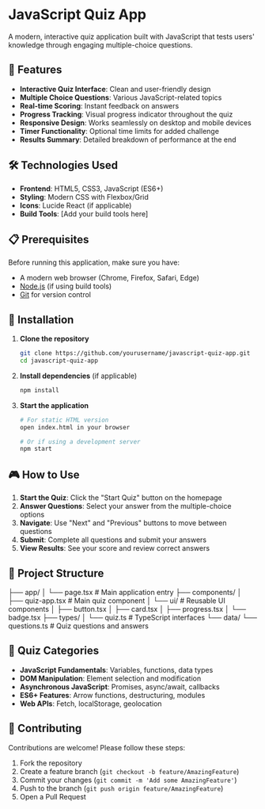 # JavaScript Quiz App

A modern, interactive quiz application built with JavaScript that tests users' knowledge through engaging multiple-choice questions.

## 🚀 Features

- **Interactive Quiz Interface**: Clean and user-friendly design
- **Multiple Choice Questions**: Various JavaScript-related topics
- **Real-time Scoring**: Instant feedback on answers
- **Progress Tracking**: Visual progress indicator throughout the quiz
- **Responsive Design**: Works seamlessly on desktop and mobile devices
- **Timer Functionality**: Optional time limits for added challenge
- **Results Summary**: Detailed breakdown of performance at the end

## 🛠️ Technologies Used

- **Frontend**: HTML5, CSS3, JavaScript (ES6+)
- **Styling**: Modern CSS with Flexbox/Grid
- **Icons**: Lucide React (if applicable)
- **Build Tools**: [Add your build tools here]

## 📋 Prerequisites

Before running this application, make sure you have:

- A modern web browser (Chrome, Firefox, Safari, Edge)
- [Node.js](https://nodejs.org/) (if using build tools)
- [Git](https://git-scm.com/) for version control

## 🔧 Installation

1. **Clone the repository**
   ```bash
   git clone https://github.com/yourusername/javascript-quiz-app.git
   cd javascript-quiz-app
   ```

2. **Install dependencies** (if applicable)
   ```bash
   npm install
   ```

3. **Start the application**
   ```bash
   # For static HTML version
   open index.html in your browser
   
   # Or if using a development server
   npm start
   ```

## 🎮 How to Use

1. **Start the Quiz**: Click the "Start Quiz" button on the homepage
2. **Answer Questions**: Select your answer from the multiple-choice options
3. **Navigate**: Use "Next" and "Previous" buttons to move between questions
4. **Submit**: Complete all questions and submit your answers
5. **View Results**: See your score and review correct answers

## 📁 Project Structure
├── app/
│   └── page.tsx                   # Main application entry
├── components/
│   ├── quiz-app.tsx              # Main quiz component
│   └── ui/                       # Reusable UI components
│       ├── button.tsx
│       ├── card.tsx
│       ├── progress.tsx
│       └── badge.tsx
├── types/
│   └── quiz.ts                   # TypeScript interfaces
└── data/
    └── questions.ts              # Quiz questions and answers

## 🎯 Quiz Categories

- **JavaScript Fundamentals**: Variables, functions, data types
- **DOM Manipulation**: Element selection and modification
- **Asynchronous JavaScript**: Promises, async/await, callbacks
- **ES6+ Features**: Arrow functions, destructuring, modules
- **Web APIs**: Fetch, localStorage, geolocation

## 🤝 Contributing

Contributions are welcome! Please follow these steps:

1. Fork the repository
2. Create a feature branch (`git checkout -b feature/AmazingFeature`)
3. Commit your changes (`git commit -m 'Add some AmazingFeature'`)
4. Push to the branch (`git push origin feature/AmazingFeature`)
5. Open a Pull Request
